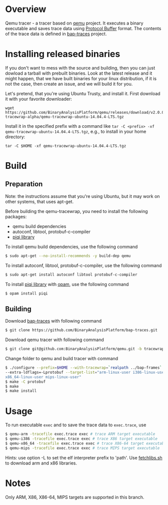 # Overview

Qemu tracer - a tracer based on [qemu](https://github.com/qemu/qemu)
project. It executes a binary executable and saves trace data using
[Protocol Buffer](https://developers.google.com/protocol-buffers/)
format. The contents of the trace data is defined in
[bap-traces](https://github.com/BinaryAnalysisPlatform/bap-traces)
project.

# Installing released binaries

If you don't want to mess with the source and building, then you can just 
dowload a tarball with prebuilt binaries. Look at the latest release and 
it might happen, that we have built binaries for your linux distribution,
if it is not the case, then create an issue, and we will build it for you.

Let's pretend, that you're using Ubuntu Trusty, and install it. First 
download it with your favorite downloader:

```
wget https://github.com/BinaryAnalysisPlatform/qemu/releases/download/v2.0.0-tracewrap-alpha/qemu-tracewrap-ubuntu-14.04.4-LTS.tgz
```

Install it in the specified prefix with a command like `tar -C <prefix> -xf qemu-tracewrap-ubuntu-14.04.4-LTS.tgz`, e.g., 
to install in your home directory:
```
tar -C $HOME -xf qemu-tracewrap-ubuntu-14.04.4-LTS.tgz
```



# Build

## Preparation

Note: the instructions assume that you're using Ubuntu, but it
may work on other systems, that uses apt-get.

Before building the qemu-tracewrap, you need to install the following packages:
   * qemu build dependencies
   * autoconf, libtool, protobuf-c-compiler
   * [piqi library](http://piqi.org/doc/ocaml)

To install qemu build dependencies, use the following command

```bash
$ sudo apt-get --no-install-recommends -y build-dep qemu
```

To install autoconf, libtool, protobuf-c-compiler, use the
following command

```bash
$ sudo apt-get install autoconf libtool protobuf-c-compiler
```

To install [piqi library](http://piqi.org/doc/ocaml) with
[opam](https://opam.ocaml.org/doc/Install.html), use the following command
```bash
$ opam install piqi
```

## Building

Download [bap-traces](https://github.com/BinaryAnalysisPlatform/bap-traces) with
following command

```bash
$ git clone https://github.com/BinaryAnalysisPlatform/bap-traces.git
```

Download qemu tracer with following command

```bash
$ git clone git@github.com:BinaryAnalysisPlatform/qemu.git -b tracewrap
```

Change folder to qemu and build tracer with command
```bash
$ ./configure --prefix=$HOME --with-tracewrap=`realpath ../bap-frames` \
--extra-ldflags=-Lprotobuf --target-list="arm-linux-user i386-linux-user \
x86_64-linux-user mips-linux-user"
$ make -C protobuf
$ make
$ make install
```

# Usage

To run executable `exec` and to save the trace data to `exec.trace`, use

```bash
$ qemu-arm -tracefile exec.trace exec # trace ARM target executable
$ qemu-i386 -tracefile exec.trace exec # trace X86 target executable
$ qemu-x86_64 -tracefile exec.trace exec # trace X86-64 target executable
$ qemu-mips -tracefile exec.trace exec # trace MIPS target executable
```

Hints: use option -L to set the elf interpreter prefix to 'path'. Use
[fetchlibs.sh](https://raw.githubusercontent.com/BinaryAnalysisPlatform/bap-traces/master/test/fetchlibs.sh)
to download arm and x86 libraries.

# Notes
  Only ARM, X86, X86-64, MIPS targets are supported in this branch.
